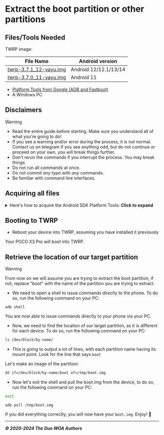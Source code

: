 # Extract the boot partition or other partitions

## Files/Tools Needed 

TWRP image:

| File Name                                       | Android version |
|-------------------------------------------------|-----------------|
| [twrp-3.7.1_12-vayu.img](https://github.com/woa-vayu/POCOX3Pro-Guides/releases/download/Recoveries/twrp-3.7.1_12-vayu.img) | Android 12/12.1/13/14 |
| [twrp-3.7.0_11-vayu.img](https://github.com/woa-vayu/POCOX3Pro-Guides/releases/download/Recoveries/twrp-3.7.0_11-vayu.img) | Android 11 |

- [Platform Tools from Google (ADB and Fastboot)](https://developer.android.com/studio/releases/platform-tools)
- A Windows PC

## Disclaimers

> [!WARNING]
> - Read the entire guide before starting. Make sure you understand all of what you're going to do!
> - If you see a warning and/or error during the process, it is not normal. Contact us on telegram if you see anything odd, but do not continue or proceed on your own, you will break things further.
> - Don't rerun the commands if you interrupt the process. You may break things.
> - Do not run all commands at once.
> - Do not commit *any* typo with *any* commands.
> - Be familiar with command line interfaces.

## Acquiring all files

<details>
    <summary>Here's how to acquire the Android SDK Platform Tools: <b>Click to expand</b></summary>
    <p>


First, start by going to the [Android Platform SDK download page](https://developer.android.com/studio/releases/platform-tools) on your computer.

![SDK-1-Top](https://github.com/WOA-Project/SurfaceDuo-Guides/assets/3755345/4c1c3762-24d8-4150-ac69-670738eb62c1)

Once on the page, scroll a little bit down til you see the link to download the platform tools for Windows.

![SDK-2-Mid](https://github.com/WOA-Project/SurfaceDuo-Guides/assets/3755345/cd14a232-4995-480f-a061-54507e83cf41)

Click on it, an EULA will open like below:

![SDK-3-EULA](https://github.com/WOA-Project/SurfaceDuo-Guides/assets/3755345/16d6b7df-ab56-414c-b1a5-561ec6b3ae4e)

Scroll all the way down (after reading it if that's your thing)

![SDK-4-EULA-Bottom](https://github.com/WOA-Project/SurfaceDuo-Guides/assets/3755345/1368b2b0-74b8-4a7c-9aff-df2ca25c2f42)

Tick "I have read and agree to above terms conditions"

![SDK-5-EULA-TICK (alt)](https://github.com/WOA-Project/SurfaceDuo-Guides/assets/3755345/02905fa2-64b8-426b-b42f-c1bb88eaa88a)

And click download

![SDK-5-EULA-TICK](https://github.com/WOA-Project/SurfaceDuo-Guides/assets/3755345/0983f27a-76e7-4fda-ac4d-adaa56702e90)

Save the file on your computer, and extract the zip file by opening it, and selecting extract all.

![SDK-6-DL](https://github.com/WOA-Project/SurfaceDuo-Guides/assets/3755345/adc1bba0-6118-418e-9005-e2db12860893)

  </p>
</details>

## Booting to TWRP

- Reboot your device into TWRP, assuming you have installed it previously

Your POCO X3 Pro will boot into TWRP.

## Retrieve the location of our target partition

> [!WARNING]
> From now on we will assume you are trying to extract the boot partition, if not, replace "boot" with the name of the partition you are trying to extract.

- We need to open a shell to issue commands directly to the phone. To do so, run the following command on your PC:

```batch
adb shell
```

You are now able to issue commands directly to your phone via your PC.

- Now, we need to find the location of our target partition, as it is different for each device. To do so, run the following command on your PC:

```bash
ls /dev/block/by-name/
```

- This is going to output a lot of lines, with each partition name having its mount point. Look for the line that says `boot`

Let's make an image of the partition:

```bash
dd if=/dev/block/by-name/boot of=/tmp/boot.img
```

- Now let's exit the shell and pull the boot.img from the device, to do so, run the following command on your PC:

```bash
exit
```

```batch
adb pull /tmp/boot.img
```

If you did everything correctly, you will now have your `boot.img`. Enjoy! 🥳

---

_**© 2020-2024 The Duo WOA Authors**_
